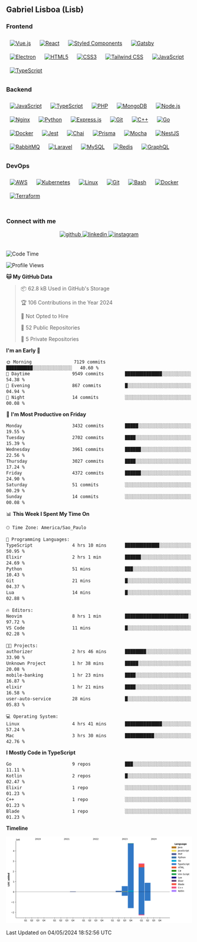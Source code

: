 ## Gabriel Lisboa (Lisb)

### Frontend  
<div align="left">  
<a href="https://vuejs.org/" target="_blank"><img style="margin: 10px" src="https://profilinator.rishav.dev/skills-assets/vuejs-original-wordmark.svg" alt="Vue.js" height="50" /></a>  
<a href="https://reactjs.org/" target="_blank"><img style="margin: 10px" src="https://profilinator.rishav.dev/skills-assets/react-original-wordmark.svg" alt="React" height="50" /></a>  
<a href="https://styled-components.com/" target="_blank"><img style="margin: 10px" src="https://profilinator.rishav.dev/skills-assets/styled-components.png" alt="Styled Components" height="50" /></a>  
<a href="https://www.gatsbyjs.com/" target="_blank"><img style="margin: 10px" src="https://profilinator.rishav.dev/skills-assets/gatsby.png" alt="Gatsby" height="50" /></a>  
<a href="https://www.electronjs.org/" target="_blank"><img style="margin: 10px" src="https://profilinator.rishav.dev/skills-assets/electron-original.svg" alt="Electron" height="50" /></a>  
<a href="https://en.wikipedia.org/wiki/HTML5" target="_blank"><img style="margin: 10px" src="https://profilinator.rishav.dev/skills-assets/html5-original-wordmark.svg" alt="HTML5" height="50" /></a>  
<a href="https://www.w3schools.com/css/" target="_blank"><img style="margin: 10px" src="https://profilinator.rishav.dev/skills-assets/css3-original-wordmark.svg" alt="CSS3" height="50" /></a>  
<a href="https://www.tailwindcss.com/" target="_blank"><img style="margin: 10px" src="https://profilinator.rishav.dev/skills-assets/tailwindcss.svg" alt="Tailwind CSS" height="50" /></a>  
<a href="https://www.javascript.com/" target="_blank"><img style="margin: 10px" src="https://profilinator.rishav.dev/skills-assets/javascript-original.svg" alt="JavaScript" height="50" /></a>  
<a href="https://www.typescriptlang.org/" target="_blank"><img style="margin: 10px" src="https://profilinator.rishav.dev/skills-assets/typescript-original.svg" alt="TypeScript" height="50" /></a>  
</div>

### Backend  
<div align="left">  
<a href="https://www.javascript.com/" target="_blank"><img style="margin: 10px" src="https://profilinator.rishav.dev/skills-assets/javascript-original.svg" alt="JavaScript" height="50" /></a>  
<a href="https://www.typescriptlang.org/" target="_blank"><img style="margin: 10px" src="https://profilinator.rishav.dev/skills-assets/typescript-original.svg" alt="TypeScript" height="50" /></a>  
<a href="https://www.php.net/" target="_blank"><img style="margin: 10px" src="https://profilinator.rishav.dev/skills-assets/php-original.svg" alt="PHP" height="50" /></a>  
<a href="https://www.mongodb.com/" target="_blank"><img style="margin: 10px" src="https://profilinator.rishav.dev/skills-assets/mongodb-original-wordmark.svg" alt="MongoDB" height="50" /></a>  
<a href="https://nodejs.org/" target="_blank"><img style="margin: 10px" src="https://profilinator.rishav.dev/skills-assets/nodejs-original-wordmark.svg" alt="Node.js" height="50" /></a> 
<a href="https://www.nginx.com/" target="_blank"><img style="margin: 10px" src="https://profilinator.rishav.dev/skills-assets/nginx-original.svg" alt="Nginx" height="50" /></a>  
<a href="https://www.python.org/" target="_blank"><img style="margin: 10px" src="https://profilinator.rishav.dev/skills-assets/python-original.svg" alt="Python" height="50" /></a>  
<a href="https://expressjs.com/" target="_blank"><img style="margin: 10px" src="https://profilinator.rishav.dev/skills-assets/express-original-wordmark.svg" alt="Express.js" height="50" /></a>  
<a href="https://github.com/" target="_blank"><img style="margin: 10px" src="https://profilinator.rishav.dev/skills-assets/git-scm-icon.svg" alt="Git" height="50" /></a> 
<a href="https://www.cplusplus.com/" target="_blank"><img style="margin: 10px" src="https://profilinator.rishav.dev/skills-assets/cplusplus-original.svg" alt="C++" height="50" /></a>  
<a href="https://go.dev/" target="_blank"><img style="margin: 10px" src="https://profilinator.rishav.dev/skills-assets/go-original.svg" alt="Go" height="50" /></a>  
<a href="https://www.docker.com/" target="_blank"><img style="margin: 10px" src="https://profilinator.rishav.dev/skills-assets/docker-original-wordmark.svg" alt="Docker" height="50" /></a>  
<a href="https://www.jestjs.io/" target="_blank"><img style="margin: 10px" src="https://profilinator.rishav.dev/skills-assets/jest.svg" alt="Jest" height="50" /></a>  
<a href="https://www.chaijs.com/" target="_blank"><img style="margin: 10px" src="https://profilinator.rishav.dev/skills-assets/chai.png" alt="Chai" height="50" /></a>  
<a href="https://www.prisma.io/" target="_blank"><img style="margin: 10px" src="https://profilinator.rishav.dev/skills-assets/prisma.png" alt="Prisma" height="50" /></a>  
<a href="https://mochajs.org/" target="_blank"><img style="margin: 10px" src="https://profilinator.rishav.dev/skills-assets/mocha.png" alt="Mocha" height="50" /></a>  
<a href="https://nestjs.com/" target="_blank"><img style="margin: 10px" src="https://profilinator.rishav.dev/skills-assets/nestjs.svg" alt="NestJS" height="50" /></a>  
<a href="https://www.rabbitmq.com/" target="_blank"><img style="margin: 10px" src="https://profilinator.rishav.dev/skills-assets/rabbitmq-icon.svg" alt="RabbitMQ" height="50" /></a>  
<a href="https://laravel.com/" target="_blank"><img style="margin: 10px" src="https://profilinator.rishav.dev/skills-assets/laravel-plain-wordmark.svg" alt="Laravel" height="50" /></a>  
<a href="https://www.mysql.com/" target="_blank"><img style="margin: 10px" src="https://profilinator.rishav.dev/skills-assets/mysql-original-wordmark.svg" alt="MySQL" height="50" /></a>  
<a href="https://redis.io/" target="_blank"><img style="margin: 10px" src="https://profilinator.rishav.dev/skills-assets/redis-original-wordmark.svg" alt="Redis" height="50" /></a>  
<a href="https://graphql.org/" target="_blank"><img style="margin: 10px" src="https://profilinator.rishav.dev/skills-assets/graphql.png" alt="GraphQL" height="50" /></a>  
</div>

### DevOps  
<div align="left">  
<a href="https://aws.amazon.com/" target="_blank"><img style="margin: 10px" src="https://profilinator.rishav.dev/skills-assets/amazonwebservices-original-wordmark.svg" alt="AWS" height="50" /></a>  
<a href="https://kubernetes.io/" target="_blank"><img style="margin: 10px" src="https://profilinator.rishav.dev/skills-assets/kubernetes-icon.svg" alt="Kubernetes" height="50" /></a>  
<a href="https://www.linux.org/" target="_blank"><img style="margin: 10px" src="https://profilinator.rishav.dev/skills-assets/linux-original.svg" alt="Linux" height="50" /></a>  
<a href="https://github.com/" target="_blank"><img style="margin: 10px" src="https://profilinator.rishav.dev/skills-assets/git-scm-icon.svg" alt="Git" height="50" /></a>  
<a href="https://www.gnu.org/software/bash/" target="_blank"><img style="margin: 10px" src="https://profilinator.rishav.dev/skills-assets/gnu_bash-icon.svg" alt="Bash" height="50" /></a>  
<a href="https://www.docker.com/" target="_blank"><img style="margin: 10px" src="https://profilinator.rishav.dev/skills-assets/docker-original-wordmark.svg" alt="Docker" height="50" /></a>  
<a href="https://www.terraform.io/" target="_blank"><img style="margin: 10px" src="https://profilinator.rishav.dev/skills-assets/terraformio-icon.svg" alt="Terraform" height="50" /></a>  
</div>

<br/>  

### Connect with me

<div align="center">
<a href="https://github.com/tenlisboa" target="_blank">
<img src=https://img.shields.io/badge/github-%2324292e.svg?&style=for-the-badge&logo=github&logoColor=white alt=github style="margin-bottom: 5px;" />
</a>
<a href="https://linkedin.com/in/lisgood" target="_blank">
<img src=https://img.shields.io/badge/linkedin-%231E77B5.svg?&style=for-the-badge&logo=linkedin&logoColor=white alt=linkedin style="margin-bottom: 5px;" />
</a>
<a href="https://instagram.com/lisgoood_" target="_blank">
<img src=https://img.shields.io/badge/instagram-%23000000.svg?&style=for-the-badge&logo=instagram&logoColor=white alt=instagram style="margin-bottom: 5px;" />
</a>  
</div>  
  

<br/>  

<!--START_SECTION:waka-->
![Code Time](http://img.shields.io/badge/Code%20Time-559%20hrs%206%20mins-blue)

![Profile Views](http://img.shields.io/badge/Profile%20Views-17-blue)

**🐱 My GitHub Data** 

> 📦 62.8 kB Used in GitHub's Storage 
 > 
> 🏆 106 Contributions in the Year 2024
 > 
> 🚫 Not Opted to Hire
 > 
> 📜 52 Public Repositories 
 > 
> 🔑 5 Private Repositories 
 > 
**I'm an Early 🐤** 

```text
🌞 Morning                7129 commits        ██████████░░░░░░░░░░░░░░░   40.60 % 
🌆 Daytime                9549 commits        ██████████████░░░░░░░░░░░   54.38 % 
🌃 Evening                867 commits         █░░░░░░░░░░░░░░░░░░░░░░░░   04.94 % 
🌙 Night                  14 commits          ░░░░░░░░░░░░░░░░░░░░░░░░░   00.08 % 
```
📅 **I'm Most Productive on Friday** 

```text
Monday                   3432 commits        █████░░░░░░░░░░░░░░░░░░░░   19.55 % 
Tuesday                  2702 commits        ████░░░░░░░░░░░░░░░░░░░░░   15.39 % 
Wednesday                3961 commits        ██████░░░░░░░░░░░░░░░░░░░   22.56 % 
Thursday                 3027 commits        ████░░░░░░░░░░░░░░░░░░░░░   17.24 % 
Friday                   4372 commits        ██████░░░░░░░░░░░░░░░░░░░   24.90 % 
Saturday                 51 commits          ░░░░░░░░░░░░░░░░░░░░░░░░░   00.29 % 
Sunday                   14 commits          ░░░░░░░░░░░░░░░░░░░░░░░░░   00.08 % 
```


📊 **This Week I Spent My Time On** 

```text
🕑︎ Time Zone: America/Sao_Paulo

💬 Programming Languages: 
TypeScript               4 hrs 10 mins       █████████████░░░░░░░░░░░░   50.95 % 
Elixir                   2 hrs 1 min         ██████░░░░░░░░░░░░░░░░░░░   24.69 % 
Python                   51 mins             ███░░░░░░░░░░░░░░░░░░░░░░   10.43 % 
Git                      21 mins             █░░░░░░░░░░░░░░░░░░░░░░░░   04.37 % 
Lua                      14 mins             █░░░░░░░░░░░░░░░░░░░░░░░░   02.88 % 

🔥 Editors: 
Neovim                   8 hrs 1 min         ████████████████████████░   97.72 % 
VS Code                  11 mins             █░░░░░░░░░░░░░░░░░░░░░░░░   02.28 % 

🐱‍💻 Projects: 
authorizer               2 hrs 46 mins       ████████░░░░░░░░░░░░░░░░░   33.90 % 
Unknown Project          1 hr 38 mins        █████░░░░░░░░░░░░░░░░░░░░   20.08 % 
mobile-banking           1 hr 23 mins        ████░░░░░░░░░░░░░░░░░░░░░   16.87 % 
elixir                   1 hr 21 mins        ████░░░░░░░░░░░░░░░░░░░░░   16.58 % 
user-auto-service        28 mins             █░░░░░░░░░░░░░░░░░░░░░░░░   05.83 % 

💻 Operating System: 
Linux                    4 hrs 41 mins       ██████████████░░░░░░░░░░░   57.24 % 
Mac                      3 hrs 30 mins       ███████████░░░░░░░░░░░░░░   42.76 % 
```

**I Mostly Code in TypeScript** 

```text
Go                       9 repos             ███░░░░░░░░░░░░░░░░░░░░░░   11.11 % 
Kotlin                   2 repos             █░░░░░░░░░░░░░░░░░░░░░░░░   02.47 % 
Elixir                   1 repo              ░░░░░░░░░░░░░░░░░░░░░░░░░   01.23 % 
C++                      1 repo              ░░░░░░░░░░░░░░░░░░░░░░░░░   01.23 % 
Blade                    1 repo              ░░░░░░░░░░░░░░░░░░░░░░░░░   01.23 % 
```



**Timeline**

![Lines of Code chart](https://raw.githubusercontent.com/tenlisboa/tenlisboa/main/assets/bar_graph.png)


 Last Updated on 04/05/2024 18:52:56 UTC
<!--END_SECTION:waka-->
